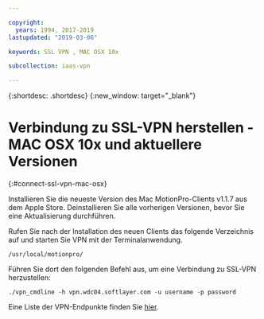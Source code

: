 ```yaml
---

copyright:
  years: 1994, 2017-2019
lastupdated: "2019-03-06"

keywords: SSL VPN , MAC OSX 10x

subcollection: iaas-vpn

---
```


{:shortdesc: .shortdesc}
{:new_window: target="_blank"}

# Verbindung zu SSL-VPN herstellen - MAC OSX 10x und aktuellere Versionen
{:#connect-ssl-vpn-mac-osx}

Installieren Sie die neueste Version des Mac MotionPro-Clients v1.1.7 aus dem Apple Store. Deinstallieren Sie alle vorherigen Versionen, bevor Sie eine Aktualisierung durchführen.

Rufen Sie nach der Installation des neuen Clients das folgende Verzeichnis auf und starten Sie VPN mit der Terminalanwendung. 

`/usr/local/motionpro/`

Führen Sie dort den folgenden Befehl aus, um eine Verbindung zu SSL-VPN herzustellen:

`./vpn_cmdline -h vpn.wdc04.softlayer.com -u username -p password`

Eine Liste der VPN-Endpunkte finden Sie [hier](https://www.softlayer.com/vpn-access).
